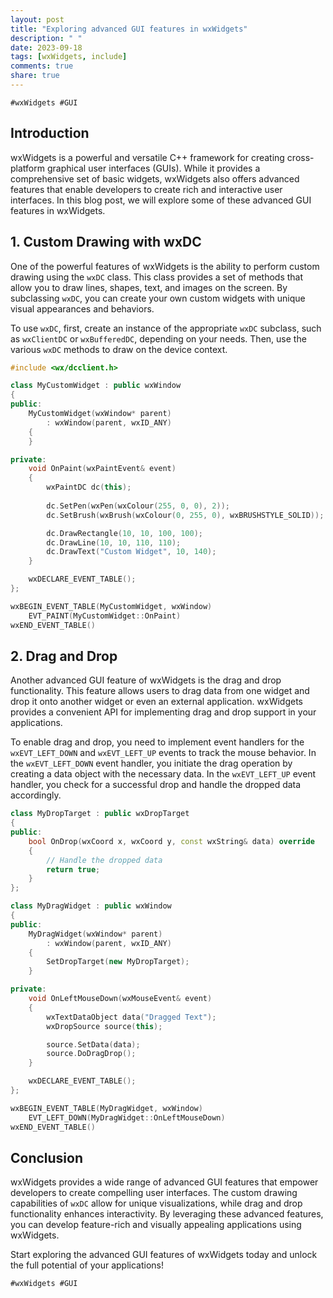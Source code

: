 ```yaml
---
layout: post
title: "Exploring advanced GUI features in wxWidgets"
description: " "
date: 2023-09-18
tags: [wxWidgets, include]
comments: true
share: true
---
```


`#wxWidgets #GUI`

## Introduction

wxWidgets is a powerful and versatile C++ framework for creating cross-platform graphical user interfaces (GUIs). While it provides a comprehensive set of basic widgets, wxWidgets also offers advanced features that enable developers to create rich and interactive user interfaces. In this blog post, we will explore some of these advanced GUI features in wxWidgets.

## 1. Custom Drawing with wxDC

One of the powerful features of wxWidgets is the ability to perform custom drawing using the `wxDC` class. This class provides a set of methods that allow you to draw lines, shapes, text, and images on the screen. By subclassing `wxDC`, you can create your own custom widgets with unique visual appearances and behaviors.

To use `wxDC`, first, create an instance of the appropriate `wxDC` subclass, such as `wxClientDC` or `wxBufferedDC`, depending on your needs. Then, use the various `wxDC` methods to draw on the device context.

```cpp
#include <wx/dcclient.h>

class MyCustomWidget : public wxWindow
{
public:
    MyCustomWidget(wxWindow* parent)
        : wxWindow(parent, wxID_ANY)
    {
    }

private:
    void OnPaint(wxPaintEvent& event)
    {
        wxPaintDC dc(this);
        
        dc.SetPen(wxPen(wxColour(255, 0, 0), 2));
        dc.SetBrush(wxBrush(wxColour(0, 255, 0), wxBRUSHSTYLE_SOLID));

        dc.DrawRectangle(10, 10, 100, 100);
        dc.DrawLine(10, 10, 110, 110);
        dc.DrawText("Custom Widget", 10, 140);
    }

    wxDECLARE_EVENT_TABLE();
};

wxBEGIN_EVENT_TABLE(MyCustomWidget, wxWindow)
    EVT_PAINT(MyCustomWidget::OnPaint)
wxEND_EVENT_TABLE()
```

## 2. Drag and Drop

Another advanced GUI feature of wxWidgets is the drag and drop functionality. This feature allows users to drag data from one widget and drop it onto another widget or even an external application. wxWidgets provides a convenient API for implementing drag and drop support in your applications.

To enable drag and drop, you need to implement event handlers for the `wxEVT_LEFT_DOWN` and `wxEVT_LEFT_UP` events to track the mouse behavior. In the `wxEVT_LEFT_DOWN` event handler, you initiate the drag operation by creating a data object with the necessary data. In the `wxEVT_LEFT_UP` event handler, you check for a successful drop and handle the dropped data accordingly.

```cpp
class MyDropTarget : public wxDropTarget
{
public:
    bool OnDrop(wxCoord x, wxCoord y, const wxString& data) override
    {
        // Handle the dropped data
        return true;
    }
};

class MyDragWidget : public wxWindow
{
public:
    MyDragWidget(wxWindow* parent)
        : wxWindow(parent, wxID_ANY)
    {
        SetDropTarget(new MyDropTarget);
    }

private:
    void OnLeftMouseDown(wxMouseEvent& event)
    {
        wxTextDataObject data("Dragged Text");
        wxDropSource source(this);

        source.SetData(data);
        source.DoDragDrop();
    }

    wxDECLARE_EVENT_TABLE();
};

wxBEGIN_EVENT_TABLE(MyDragWidget, wxWindow)
    EVT_LEFT_DOWN(MyDragWidget::OnLeftMouseDown)
wxEND_EVENT_TABLE()
```

## Conclusion

wxWidgets provides a wide range of advanced GUI features that empower developers to create compelling user interfaces. The custom drawing capabilities of `wxDC` allow for unique visualizations, while drag and drop functionality enhances interactivity. By leveraging these advanced features, you can develop feature-rich and visually appealing applications using wxWidgets.

Start exploring the advanced GUI features of wxWidgets today and unlock the full potential of your applications!

`#wxWidgets #GUI`